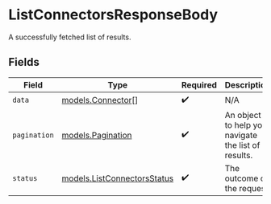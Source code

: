 # ListConnectorsResponseBody

A successfully fetched list of results.


## Fields

| Field                                                                          | Type                                                                           | Required                                                                       | Description                                                                    | Example                                                                        |
| ------------------------------------------------------------------------------ | ------------------------------------------------------------------------------ | ------------------------------------------------------------------------------ | ------------------------------------------------------------------------------ | ------------------------------------------------------------------------------ |
| `data`                                                                         | [models.Connector](../../models/shared/connector.md)[]                         | :heavy_check_mark:                                                             | N/A                                                                            |                                                                                |
| `pagination`                                                                   | [models.Pagination](../../models/shared/pagination.md)                         | :heavy_check_mark:                                                             | An object to help you navigate the list of results.                            |                                                                                |
| `status`                                                                       | [models.ListConnectorsStatus](../../models/operations/listconnectorsstatus.md) | :heavy_check_mark:                                                             | The outcome of the request                                                     | success                                                                        |